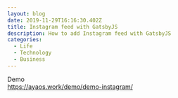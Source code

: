 ```yaml
---
layout: blog
date: 2019-11-29T16:16:30.402Z
title: Instagram feed with GatsbyJS
description: How to add Instagram feed with GatsbyJS
categories:
  - Life
  - Technology
  - Business
---
```

Demo\
https://ayaos.work/demo/demo-instagram/
